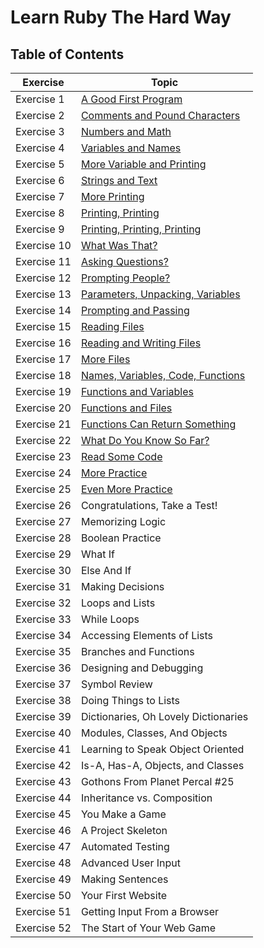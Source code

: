# Learn Ruby The Hard Way

## Table of Contents
| Exercise                | Topic           
|--------------------|---------------------| 
| Exercise 1 | [A Good First Program](exercises/ex1.rb)
| Exercise 2 | [Comments and Pound Characters](exercises/ex2.rb)
| Exercise 3 | [Numbers and Math](exercises/ex3.rb)
| Exercise 4 | [Variables and Names](exercises/ex4.rb)
| Exercise 5 | [More Variable and Printing](exercises/ex5.rb)
| Exercise 6 | [Strings and Text](exercises/ex6.rb)
| Exercise 7 | [More Printing](exercises/ex7.rb)
| Exercise 8 | [Printing, Printing](exercises/ex8.rb)
| Exercise 9 | [Printing, Printing, Printing](exercises/ex9.rb)
| Exercise 10 | [What Was That?](exercises/ex10.rb)
| Exercise 11 | [Asking Questions?](exercises/ex11.rb)
| Exercise 12 | [Prompting People?](exercises/ex12.rb)
| Exercise 13 | [Parameters, Unpacking, Variables](exercises/ex13.rb)
| Exercise 14 | [Prompting and Passing](exercises/ex14.rb)
| Exercise 15 | [Reading Files](exercises/ex15.rb)
| Exercise 16 | [Reading and Writing Files](exercises/ex16.rb)
| Exercise 17 | [More Files](exercises/ex17.rb)
| Exercise 18 | [Names, Variables, Code, Functions](exercises/ex18.rb)
| Exercise 19 | [Functions and Variables](exercises/ex19.rb)
| Exercise 20 | [Functions and Files](exercises/ex20.rb)
| Exercise 21 | [Functions Can Return Something](exercies/ex21.rb)
| Exercise 22 | [What Do You Know So Far?](exercises/ex22.md)
| Exercise 23 | [Read Some Code](exercises/ex23.rb)
| Exercise 24 | [More Practice](exercises/ex24.rb)
| Exercise 25 | [Even More Practice](exercises/ex25.rb)
| Exercise 26 | Congratulations, Take a Test!
| Exercise 27 | Memorizing Logic
| Exercise 28 | Boolean Practice
| Exercise 29 | What If
| Exercise 30 | Else And If
| Exercise 31 | Making Decisions
| Exercise 32 | Loops and Lists
| Exercise 33 | While Loops
| Exercise 34 | Accessing Elements of Lists
| Exercise 35 | Branches and Functions
| Exercise 36 | Designing and Debugging
| Exercise 37 | Symbol Review
| Exercise 38 | Doing Things to Lists
| Exercise 39 | Dictionaries, Oh Lovely Dictionaries
| Exercise 40 | Modules, Classes, And Objects
| Exercise 41 | Learning to Speak Object Oriented
| Exercise 42 | Is-A, Has-A, Objects, and Classes
| Exercise 43 | Gothons From Planet Percal #25
| Exercise 44 | Inheritance vs. Composition
| Exercise 45 | You Make a Game
| Exercise 46 | A Project Skeleton
| Exercise 47 | Automated Testing
| Exercise 48 | Advanced User Input
| Exercise 49 | Making Sentences
| Exercise 50 | Your First Website
| Exercise 51 | Getting Input From a Browser
| Exercise 52 | The Start of Your Web Game
